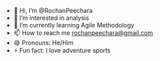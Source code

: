 - 👋 Hi, I’m @RochanPeechara
- 👀 I’m interested in analysis
- 🌱 I’m currently learning Agile Methodology
- 📫 How to reach me rochanpeechara@gmail.com
- 😄 Pronouns: He/Him
- ⚡ Fun fact: I love adventure sports 

<!---
RochanPeechara/RochanPeechara is a ✨ special ✨ repository because its `README.md` (this file) appears on your GitHub profile.
You can click the Preview link to take a look at your changes.
--->

